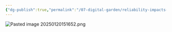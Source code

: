 ```yaml
---
{"dg-publish":true,"permalink":"/07-digital-garden/reliability-impacts-opportunity/","tags":["ath","evergreen"],"updated":"2025-04-07T18:37:43.079-07:00"}
---
```


![Pasted image 20250120151652.png](/img/user/06%20Utilities/Attachments/Pasted%20image%2020250120151652.png)

